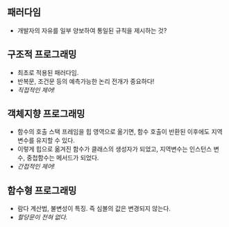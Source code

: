 패러다임
-
- 개발자의 자유를 일부 양보하여 통일된 규칙을 제시하는 것?

구조적 프로그래밍
-
- 최초로 적용된 패러다임.
- 반복문, 조건문 등의 예측가능한 논리 전개가 중요하다!
- *직접적인 제어!*

객체지향 프로그래밍
-
- 함수의 호출 스택 프레임을 힙 영역으로 옮기면, 함수 호출이 반환된 이후에도 지역변수를 유지할 수 있다.
- 이렇게 힙으로 옮겨진 함수가 클래스의 생성자가 되었고, 지역변수는 인스턴스 변수, 중첩함수는 메서드가 되었다.
- *간접적인 제어!*

함수형 프로그래밍
-
- 람다 계산법, 불변성이 특징. 즉 심볼의 값은 변경되지 않는다.
- *할당문이 전혀 없다.*